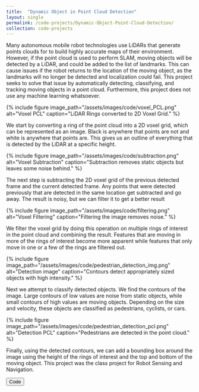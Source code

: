 ```yaml
---
title:  "Dynamic Object in Point Cloud Detection"
layout: single
permalink: /code-projects/Dynamic-Object-Point-Cloud-Detection/
collection: code-projects
---
```


Many autonomous mobile robot technologies use LiDARs that generate points clouds for to build highly accurate maps of their environment. However, if the point cloud is used to perform SLAM, moving objects will be detected by a LiDAR, and could be added to the list of landmarks. This can cause issues if the robot returns to the location of the moving object, as the landmarks will no longer be detected and localization could fail. This project seeks to solve that issue by automatically detecting, classifying, and tracking moving objects in a point cloud. Furthermore, this project does not use any machine learning whatsoever.

{% include figure image_path="/assets/images/code/voxel_PCL.png" alt="Voxel PCL" caption="LiDAR Rings converted to 2D Voxel Grid." %}

We start by converting a ring of the point cloud into a 2D voxel grid, which can be represented as an image. Black is anywhere that points are not and white is anywhere that points are. This gives us an outline of everything that is detected by the LiDAR at a specific height.

{% include figure image_path="/assets/images/code/subtraction.png" alt="Voxel Subtraction" caption="Subtraction removes static objects but leaves some noise behind." %}

The next step is subtracting the 2D voxel grid of the previous detected frame and the current detected frame. Any points that were detected previously that are detected in the same location get subtracted and go away. The result is noisy, but we can filter it to get a better result

{% include figure image_path="/assets/images/code/filtering.png" alt="Voxel Filtering" caption="Filtering the image removes noise." %}

We filter the voxel grid by doing this operation on multiple rings of interest in the point cloud and combining the result. Features that are moving in more of the rings of interest become more apparent while features that only move in one or a few of the rings are filtered out.

{% include figure image_path="/assets/images/code/pedestrian_detection_img.png" alt="Detection image" caption="Contours detect appropriately sized objects with high intensity." %}

Next we attempt to classify detected objects. We find the contours of the image. Large contours of low values are noise from static objects, while small contours of high values are moving objects. Depending on the size and velocity, these objects are classified as pedestrians, cyclists, or cars.

{% include figure image_path="/assets/images/code/pedestrian_detection_pcl.png" alt="Detection PCL" caption="Pedestrians are detected in the point cloud." %}

Finally, using the detected contours, we can add a bounding box around the image using the height of the rings of interest and the top and bottom of the moving object.
This project was the class project for Robot Sensing and Navigation. 

<button class="btn btn--primary" onclick="window.open('https://github.com/lincolnkinley/PointCloud_DynamicObjectFinder')"> Code </button>